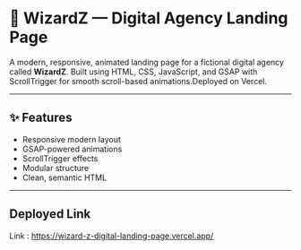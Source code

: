 # 🌟 WizardZ — Digital Agency Landing Page

A modern, responsive, animated landing page for a fictional digital agency called **WizardZ**. Built using HTML, CSS, JavaScript, and GSAP with ScrollTrigger for smooth scroll-based animations.Deployed on Vercel.

---

## ✨ Features

- Responsive modern layout
- GSAP-powered animations
- ScrollTrigger effects
- Modular structure
- Clean, semantic HTML

---
##   Deployed Link

Link :  https://wizard-z-digital-landing-page.vercel.app/
